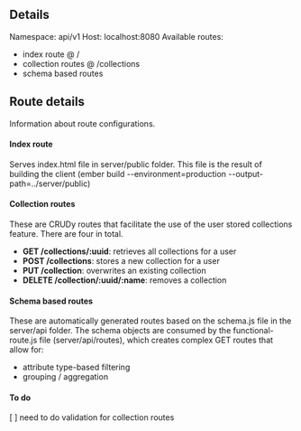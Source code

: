 ## Details

Namespace: api/v1
Host: localhost:8080
Available routes:
* index route @ /
* collection routes @ /collections
* schema based routes

## Route details
Information about route configurations.

#### Index route
Serves index.html file in server/public folder. This file is the result of building the client (ember build --environment=production --output-path=../server/public)

#### Collection routes
These are CRUDy routes that facilitate the use of the user stored collections feature. There are four in total.
* __GET /collections/:uuid__: retrieves all collections for a user
* __POST /collections__: stores a new collection for a user
* __PUT /collection__: overwrites an existing collection
* __DELETE /collection/:uuid/:name__: removes a collection

#### Schema based routes
These are automatically generated routes based on the schema.js file in the server/api folder. The schema objects are consumed by the functional-route.js file (server/api/routes), which creates complex GET routes that allow for:
* attribute type-based filtering
* grouping / aggregation

#### To do
[ ] need to do validation for collection routes
